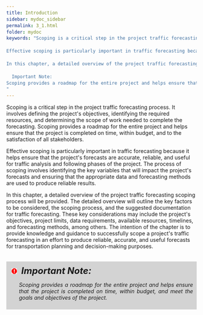 ```yaml
---
title: Introduction
sidebar: mydoc_sidebar
permalink: 3_1.html
folder: mydoc
keywords: "Scoping is a critical step in the project traffic forecasting process. It involves defining the project’s objectives, identifying the required resources, and determining the scope of work needed to complete the forecasting. Scoping provides a roadmap for the entire project and helps ensure that the project is completed on time, within budget, and to the satisfaction of all stakeholders.

Effective scoping is particularly important in traffic forecasting because it helps ensure that the project’s forecasts are accurate, reliable, and useful for traffic analysis and following phases of the project. The process of scoping involves identifying the key variables that will impact the project’s forecasts and ensuring that the appropriate data and forecasting methods are used to produce reliable results.

In this chapter, a detailed overview of the project traffic forecasting scoping process will be provided. The detailed overview will outline the key factors to be considered, the scoping process, and the suggested documentation for traffic forecasting. These key considerations may include the project’s objectives, project limits, data requirements, available resources, timelines, and forecasting methods, among others. The intention of the chapter is to provide knowledge and guidance to successfully scope a project’s traffic forecasting in an effort to produce reliable, accurate, and useful forecasts for transportation planning and decision-making purposes.

  Important Note:
Scoping provides a roadmap for the entire project and helps ensure that the project is completed on time, within budget, and meet the goals and objectives of the project.
"
---
```


<style>
  div{text-align: justify;}
</style>

Scoping is a critical step in the project traffic forecasting process. It involves defining the project's objectives, identifying the required resources, and determining the scope of work needed to complete the forecasting. Scoping provides a roadmap for the entire project and helps ensure that the project is completed on time, within budget, and to the satisfaction of all stakeholders.

Effective scoping is particularly important in traffic forecasting because it helps ensure that the project's forecasts are accurate, reliable, and useful for traffic analysis and following phases of the project. The process of scoping involves identifying the key variables that will impact the project's forecasts and ensuring that the appropriate data and forecasting methods are used to produce reliable results.

In this chapter, a detailed overview of the project traffic forecasting scoping process will be provided. The detailed overview will outline the key factors to be considered, the scoping process, and the suggested documentation for traffic forecasting. These key considerations may include the project's objectives, project limits, data requirements, available resources, timelines, and forecasting methods, among others. The intention of the chapter is to provide knowledge and guidance to successfully scope a project's traffic forecasting in an effort to produce reliable, accurate, and useful forecasts for transportation planning and decision-making purposes.

<div style="background:#D3D3D3; padding: 0.6rem; margin: 2rem 0">
<img src="images/RedWarning.png" style="max-width: 3%; margin-left:4px; "><font size = 5><b><i>&nbsp;&nbsp;Important Note:</i></b></font>
<ul><i>Scoping provides a roadmap for the entire project and helps ensure that the project is completed on time, within    budget, and meet the goals and objectives of the project.</i></ul>
</div>